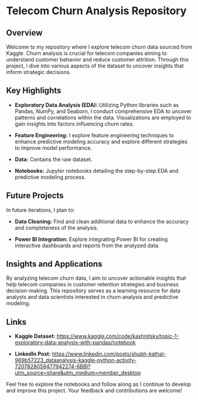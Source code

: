 # Telecom Churn Analysis Repository

## Overview
Welcome to my repository where I explore telecom churn data sourced from Kaggle. Churn analysis is crucial for telecom companies aiming to understand customer behavior and reduce customer attrition. Through this project, I dive into various aspects of the dataset to uncover insights that inform strategic decisions.

## Key Highlights
- **Exploratory Data Analysis (EDA):** Utilizing Python libraries such as Pandas, NumPy, and Seaborn, I conduct comprehensive EDA to uncover patterns and correlations within the data. Visualizations are employed to gain insights into factors influencing churn rates.
  
- **Feature Engineering:** I explore feature engineering techniques to enhance predictive modeling accuracy and explore different strategies to improve model performance.
  

- **Data:** Contains the raw dataset.
  
- **Notebooks:** Jupyter notebooks detailing the step-by-step EDA and predictive modeling process.

## Future Projects
In future iterations, I plan to:
- **Data Cleaning:** Find and clean additional data to enhance the accuracy and completeness of the analysis.
  
- **Power BI Integration:** Explore integrating Power BI for creating interactive dashboards and reports from the analyzed data.

## Insights and Applications
By analyzing telecom churn data, I aim to uncover actionable insights that help telecom companies in customer retention strategies and business decision-making. This repository serves as a learning resource for data analysts and data scientists interested in churn analysis and predictive modeling.

## Links
- **Kaggle Dataset:** https://www.kaggle.com/code/kashnitsky/topic-1-exploratory-data-analysis-with-pandas/notebook
  
- **LinkedIn Post:** https://www.linkedin.com/posts/shubh-kathal-969b57223_dataanalysis-kaggle-python-activity-7207828059477942274-6BBl?utm_source=share&utm_medium=member_desktop

Feel free to explore the notebooks and follow along as I continue to develop and improve this project. Your feedback and contributions are welcome!

